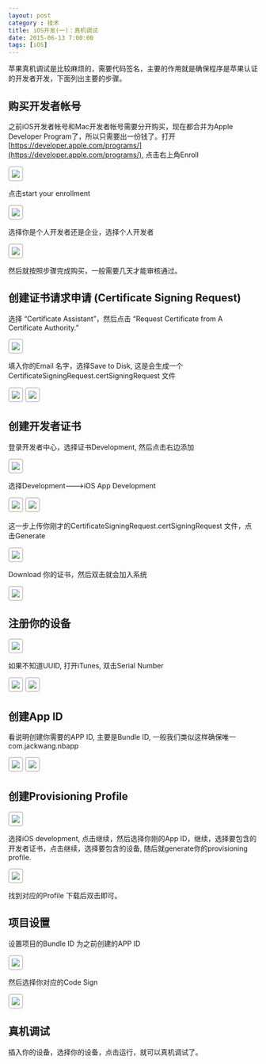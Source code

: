 ```yaml
---
layout: post
category : 技术
title: iOS开发(一)：真机调试
date: 2015-06-13 7:00:00
tags: [iOS]
---
```


苹果真机调试是比较麻烦的，需要代码签名，主要的作用就是确保程序是苹果认证的开发者开发，下面列出主要的步骤。

## 购买开发者帐号

<style>
img {
  max-width: 700px;
  border: solid 2px #ccc;
  padding: 5px;
  border-radius:5px;
}
</style>

之前iOS开发者帐号和Mac开发者帐号需要分开购买，现在都合并为Apple Developer Program了，所以只需要出一份钱了。打开 [https://developer.apple.com/programs/](https://developer.apple.com/programs/), 点击右上角Enroll

<img src="/assets/images/ios/debug-in-device/ios-developer-center.png"/>

点击start your enrollment

<img src="/assets/images/ios/debug-in-device/start-your-enroll.png"/>

选择你是个人开发者还是企业，选择个人开发者

<img src="/assets/images/ios/debug-in-device/select-develop-type.png"/>

然后就按照步骤完成购买，一般需要几天才能审核通过。


## 创建证书请求申请 (Certificate Signing Request)

选择 “Certificate Assistant”，然后点击 “Request Certificate from A Certificate Authority.”

<img src="/assets/images/ios/debug-in-device/request-certification.png" />

填入你的Email 名字，选择Save to Disk, 这是会生成一个CertificateSigningRequest.certSigningRequest 文件

<img src="/assets/images/ios/debug-in-device/certificaiton-info.png"/>

<img src="/assets/images/ios/debug-in-device/save-certification-info.png"/>

## 创建开发者证书

登录开发者中心，选择证书Development, 然后点击右边添加

<img src="/assets/images/ios/debug-in-device/member-center.png" />

选择Development--->iOS App Development

<img src="/assets/images/ios/debug-in-device/select-dev-cert-type.png" />

<img src="/assets/images/ios/debug-in-device/how-to-create-csr.png"/>

这一步上传你刚才的CertificateSigningRequest.certSigningRequest 文件，点击Generate

<img src="/assets/images/ios/debug-in-device/generate-your-certificate.png"/>

Download 你的证书，然后双击就会加入系统

<img src="/assets/images/ios/debug-in-device/generate-dev-certification.png" />

## 注册你的设备

<img src="/assets/images/ios/debug-in-device/register-device.png"/>

如果不知道UUID, 打开iTunes, 双击Serial Number

<img src="/assets/images/ios/debug-in-device/itunes.png" />
<img src="/assets/images/ios/debug-in-device/uuid.png"/>


## 创建App ID

看说明创建你需要的APP ID, 主要是Bundle ID, 一般我们类似这样确保唯一 com.jackwang.nbapp

<img src="/assets/images/ios/debug-in-device/appid.png"/>

<img src="/assets/images/ios/debug-in-device/buildid.png" />


## 创建Provisioning Profile

<img src="/assets/images/ios/debug-in-device/add-provision-profile.png" />

选择iOS development, 点击继续，然后选择你刚的App ID，继续，选择要包含的开发者证书，点击继续，选择要包含的设备, 随后就generate你的provisioning profile.

<img src="/assets/images/ios/debug-in-device/generate-profile.png"/> 

找到对应的Profile 下载后双击即可。


## 项目设置

设置项目的Bundle ID 为之前创建的APP ID

<img src="/assets/images/ios/debug-in-device/xcode-setting-bundle.png"/>

然后选择你对应的Code Sign

<img src="/assets/images/ios/debug-in-device/xcode-code-sign.png" />

## 真机调试

插入你的设备，选择你的设备，点击运行，就可以真机调试了。